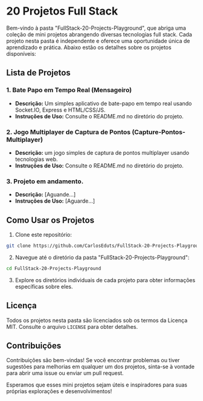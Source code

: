 # 20 Projetos Full Stack

Bem-vindo à pasta "FullStack-20-Projects-Playground", que abriga uma coleção de mini projetos abrangendo diversas tecnologias full stack. Cada projeto nesta pasta é independente e oferece uma oportunidade única de aprendizado e prática. Abaixo estão os detalhes sobre os projetos disponíveis:

## Lista de Projetos

### 1. Bate Papo em Tempo Real (Mensageiro)

- **Descrição:** Um simples aplicativo de bate-papo em tempo real usando Socket.IO, Express e HTML/CSS/JS.
- **Instruções de Uso:** Consulte o README.md no diretório do projeto.

### 2. Jogo Multiplayer de Captura de Pontos (Capture-Pontos-Multiplayer)

- **Descrição:** um jogo simples de captura de pontos multiplayer usando tecnologias web.
- **Instruções de Uso:** Consulte o README.md no diretório do projeto.

### 3. Projeto em andamento.

- **Descrição:** [Aguande...]
- **Instruções de Uso:** [Aguarde...]

## Como Usar os Projetos

1. Clone este repositório:

```bash
git clone https://github.com/CarlosEduts/FullStack-20-Projects-Playground.git
```

2. Navegue até o diretório da pasta "FullStack-20-Projects-Playground":

```bash
cd FullStack-20-Projects-Playground
```

3. Explore os diretórios individuais de cada projeto para obter informações específicas sobre eles.

## Licença

Todos os projetos nesta pasta são licenciados sob os termos da Licença MIT. Consulte o arquivo `LICENSE` para obter detalhes.

## Contribuições

Contribuições são bem-vindas! Se você encontrar problemas ou tiver sugestões para melhorias em qualquer um dos projetos, sinta-se à vontade para abrir uma issue ou enviar um pull request.

Esperamos que esses mini projetos sejam úteis e inspiradores para suas próprias explorações e desenvolvimentos!